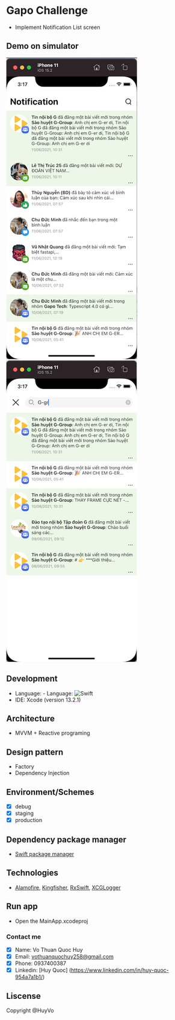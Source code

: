 # Gapo Challenge
- Implement Notification List screen
## Demo on simulator
![Noti](noti_demo1.png) ![Noti](noti_demo2.png)
## Development
- Language: - Language: ![Swift](https://img.shields.io/badge/Swift-5.5-orange?style=flat-square) 
- IDE: Xcode (version 13.2.1)

## Architecture
- MVVM + Reactive programing

## Design pattern
- Factory
- Dependency Injection

## Environment/Schemes
- [x] debug
- [x] staging
- [x] production

## Dependency package manager
* [Swift package manager](https://developer.apple.com/documentation/swift_packages/adding_package_dependencies_to_your_app)

## Technologies
* [Alamofire](https://github.com/Alamofire/Alamofire), [Kingfisher](https://github.com/onevcat/Kingfisher), [RxSwift](https://github.com/ReactiveX/RxSwift), [XCGLogger](https://github.com/DaveWoodCom/XCGLogger)


## Run app
- Open the MainApp.xcodeproj


### Contact me
- [x] Name: Vo Thuan Quoc Huy
- [x] Email: vothuanquochuy258@gmail.com
- [x] Phone: 0937400387
- [x] Linkedin: [Huy Quoc] (https://www.linkedin.com/in/huy-quoc-954a7a1b1/)

## Liscense
Copyright @HuyVo
